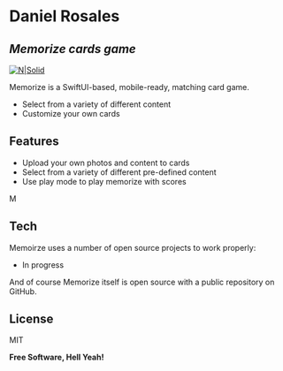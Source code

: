 # Daniel Rosales
## _Memorize cards game_

[![N|Solid](https://i.ibb.co/K2SXDdS/Logo-500x500-px.png)](https://nodesource.com/products/nsolid)



Memorize is a SwiftUI-based, mobile-ready, matching card game.

- Select from a variety of different content
- Customize your own cards


## Features

- Upload your own photos and content to cards
- Select from a variety of different pre-defined content
- Use play mode to play memorize with scores


M

## Tech

Memoirze uses a number of open source projects to work properly:

- In progress

And of course Memorize itself is open source with a public repository
 on GitHub.



## License

MIT

**Free Software, Hell Yeah!**
